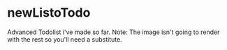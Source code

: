 # newListoTodo
Advanced Todolist i've made so far.
Note: The image isn't going to render with the rest so you'll need a substitute.
